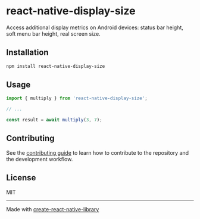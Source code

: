 # react-native-display-size

Access additional display metrics on Android devices: status bar height, soft menu bar height, real screen size.

## Installation

```sh
npm install react-native-display-size
```

## Usage


```js
import { multiply } from 'react-native-display-size';

// ...

const result = await multiply(3, 7);
```


## Contributing

See the [contributing guide](CONTRIBUTING.md) to learn how to contribute to the repository and the development workflow.

## License

MIT

---

Made with [create-react-native-library](https://github.com/callstack/react-native-builder-bob)

